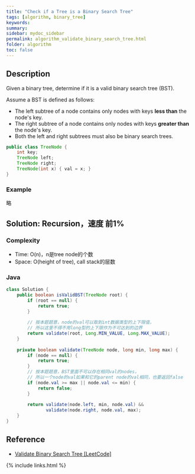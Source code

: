 ```yaml
---
title: "Check if a Tree is a Binary Search Tree"
tags: [algorithm, binary_tree]
keywords:
summary:
sidebar: mydoc_sidebar
permalink: algorithm_validate_binary_search_tree.html
folder: algorithm
toc: false
---
```


## Description
Given a binary tree, determine if it is a valid binary search tree (BST).

Assume a BST is defined as follows:
* The left subtree of a node contains only nodes with keys **less than** the node's key.
* The right subtree of a node contains only nodes with keys **greater than** the node's key.
* Both the left and right subtrees must also be binary search trees.

```java
public class TreeNode {
    int key;
    TreeNode left;
    TreeNode right;
    TreeNode(int x) { val = x; }
}
```

### Example
略

## Solution: Recursion，速度 前1%

### Complexity
* Time: O(n)，n是tree node的个数
* Space: O(height of tree), call stack的层数

### Java
```java
class Solution {
    public boolean isValidBST(TreeNode root) {
        if (root == null) {
            return true;
        }        
        
        // 按本题题意，node的val可以取到int数据类型的上下限值，
        // 所以这里不得不用long型的上下限作为不可达到的边界
        return validate(root, Long.MIN_VALUE, Long.MAX_VALUE);
    }
    
    private boolean validate(TreeNode node, long min, long max) {
        if (node == null) {
            return true;
        }
        // 按本题题意，BST里面不可以存在相同val的nodes，
        // 所以一个node的val如果和它的parent node的val相同，也要返回false
        if (node.val >= max || node.val <= min) {
            return false;
        }
        
        return validate(node.left, min, node.val) && 
               validate(node.right, node.val, max);
    }
}
```

## Reference
* [Validate Binary Search Tree [LeetCode]](https://leetcode.com/problems/validate-binary-search-tree/description/)

{% include links.html %}
